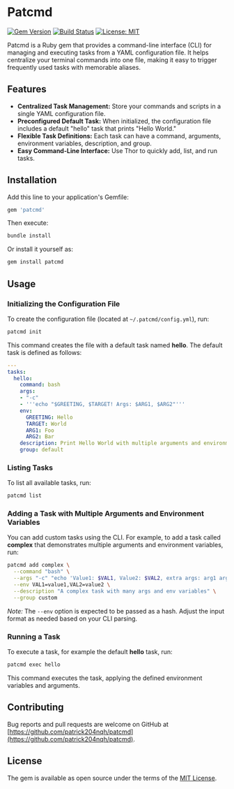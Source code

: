 # Patcmd

[![Gem Version](https://badge.fury.io/rb/patcmd.svg)](https://badge.fury.io/rb/patcmd)
[![Build Status](https://github.com/patrick204nqh/patcmd/actions/workflows/ruby.yml/badge.svg)](https://github.com/patrick204nqh/patcmd/actions)
[![License: MIT](https://img.shields.io/badge/License-MIT-yellow.svg)](LICENSE)

Patcmd is a Ruby gem that provides a command-line interface (CLI) for managing and executing tasks from a YAML configuration file. It helps centralize your terminal commands into one file, making it easy to trigger frequently used tasks with memorable aliases.

## Features

- **Centralized Task Management:** Store your commands and scripts in a single YAML configuration file.
- **Preconfigured Default Task:** When initialized, the configuration file includes a default "hello" task that prints "Hello World."
- **Flexible Task Definitions:** Each task can have a command, arguments, environment variables, description, and group.
- **Easy Command-Line Interface:** Use Thor to quickly add, list, and run tasks.

## Installation

Add this line to your application's Gemfile:

```ruby
gem 'patcmd'
```

Then execute:

```bash
bundle install
```

Or install it yourself as:

```bash
gem install patcmd
```

## Usage

### Initializing the Configuration File

To create the configuration file (located at `~/.patcmd/config.yml`), run:

```bash
patcmd init
```

This command creates the file with a default task named **hello**. The default task is defined as follows:

```yaml
---
tasks:
  hello:
    command: bash
    args:
    - "-c"
    - '''echo "$GREETING, $TARGET! Args: $ARG1, $ARG2"'''
    env:
      GREETING: Hello
      TARGET: World
      ARG1: Foo
      ARG2: Bar
    description: Print Hello World with multiple arguments and environment variables
    group: default
```

### Listing Tasks

To list all available tasks, run:

```bash
patcmd list
```

### Adding a Task with Multiple Arguments and Environment Variables

You can add custom tasks using the CLI. For example, to add a task called **complex** that demonstrates multiple arguments and environment variables, run:

```bash
patcmd add complex \
  --command "bash" \
  --args "-c" "echo 'Value1: $VAL1, Value2: $VAL2, extra args: arg1 arg2'" \
  --env VAL1=value1,VAL2=value2 \
  --description "A complex task with many args and env variables" \
  --group custom
```

*Note:* The `--env` option is expected to be passed as a hash. Adjust the input format as needed based on your CLI parsing.

### Running a Task

To execute a task, for example the default **hello** task, run:

```bash
patcmd exec hello
```

This command executes the task, applying the defined environment variables and arguments.

## Contributing

Bug reports and pull requests are welcome on GitHub at [https://github.com/patrick204nqh/patcmd](https://github.com/patrick204nqh/patcmd).

## License

The gem is available as open source under the terms of the [MIT License](LICENSE.txt).

